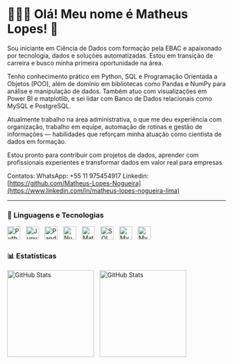 # 👩🏻‍💻 Olá! Meu nome é Matheus Lopes! 👋

Sou iniciante em Ciência de Dados com formação pela EBAC e apaixonado por tecnologia, dados e soluções automatizadas. Estou em transição de carreira e busco minha primeira oportunidade na área.

Tenho conhecimento prático em Python, SQL e Programação Orientada a Objetos (POO), além de domínio em bibliotecas como Pandas e NumPy para análise e manipulação de dados. Também atuo com visualizações em Power BI e matplotlib, e sei lidar com Banco de Dados relacionais como MySQL e PostgreSQL.

Atualmente trabalho na área administrativa, o que me deu experiência com organização, trabalho em equipe, automação de rotinas e gestão de informações — habilidades que reforçam minha atuação como cientista de dados em formação.

Estou pronto para contribuir com projetos de dados, aprender com profissionais experientes e transformar dados em valor real para empresas

Contatos:
WhatsApp: +55 11 975454917
Linkedin: [https://github.com/Matheus-Lopes-Nogueira](https://www.linkedin.com/in/matheus-lopes-nogueira-lima)



---

### 🤖 Linguagens e Tecnologias

<img 
    align="left" 
    alt="Python" 
    title="Python"
    width="30px" 
    style="padding-right: 10px;" 
    src="https://cdn.jsdelivr.net/gh/devicons/devicon@latest/icons/python/python-original.svg"
/>
<img 
    align="left" 
    alt="Jupyter" 
    title="Jupyter"
    width="30px" 
    style="padding-right: 10px;" 
    src="https://cdn.jsdelivr.net/gh/devicons/devicon@latest/icons/jupyter/jupyter-original-wordmark.svg"   
/>
<img 
    align="left" 
    alt="Pandas" 
    title="Pandas"
    width="30px" 
    style="padding-right: 10px;" 
    src="https://cdn.jsdelivr.net/gh/devicons/devicon@latest/icons/pandas/pandas-original.svg"
/>
<img 
    align="left" 
    alt="NumPy" 
    title="NumPy"
    width="30px" 
    style="padding-right: 10px;" 
    src="https://cdn.jsdelivr.net/gh/devicons/devicon@latest/icons/numpy/numpy-original.svg" 
/>
<img 
    align="left" 
    alt="Matplotlib" 
    title="Matplotlib"
    width="30px" 
    style="padding-right: 10px;" 
    src="https://cdn.jsdelivr.net/gh/devicons/devicon@latest/icons/matplotlib/matplotlib-original.svg"
/>
<img 
    align="left" 
    alt="SQL" 
    title="SQL"
    width="30px" 
    style="padding-right: 10px;" 
    img src="https://cdn.jsdelivr.net/gh/devicons/devicon@latest/icons/azuresqldatabase/azuresqldatabase-original.svg"
/>
<img 
    align="left" 
    alt="MySQL" 
    title="MySQL"
    width="30px" 
    style="padding-right: 10px;" 
    src="https://cdn.jsdelivr.net/gh/devicons/devicon@latest/icons/mysql/mysql-original.svg"
/>
<img 
    align="left" 
    alt="MySQL" 
    title="MySQL"
    width="30px" 
    style="padding-right: 10px;" 
    src="https://cdn.jsdelivr.net/gh/devicons/devicon@latest/icons/postgresql/postgresql-original.svg"
/>

<br/>
<br/>

### 📊 Estatísticas

<p>
  <img 
    align="left" 
    alt="GitHub Stats" 
    height="200" 
    style="padding-right: 10px;" 
    src="https://github-readme-stats.vercel.app/api?username=Matheus-Lopes-Nogueira&show_icons=true&theme=tokyonight&include_all_commits=true&locale=pt-br" 
  />

<img 
      align="left" 
      alt="GitHub Stats" 
      height="200" 
      src="https://github-readme-stats.vercel.app/api/top-langs/?username=Matheus-Lopes-Nogueira&theme=tokyonight&layout=compact&custom_title=Tecnologias&langs_count=9" 
  />

</p>

